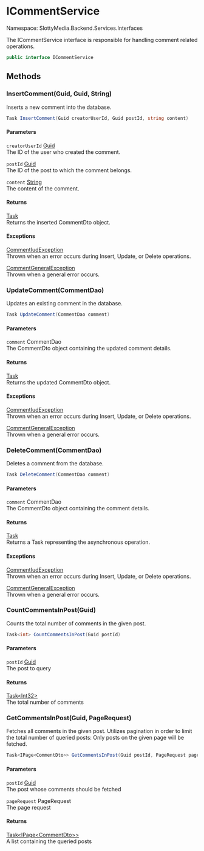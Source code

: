 # ICommentService

Namespace: SlottyMedia.Backend.Services.Interfaces

The ICommentService interface is responsible for handling comment related operations.

```csharp
public interface ICommentService
```

## Methods

### **InsertComment(Guid, Guid, String)**

Inserts a new comment into the database.

```csharp
Task InsertComment(Guid creatorUserId, Guid postId, string content)
```

#### Parameters

`creatorUserId` [Guid](https://docs.microsoft.com/en-us/dotnet/api/system.guid)<br>
The ID of the user who created the comment.

`postId` [Guid](https://docs.microsoft.com/en-us/dotnet/api/system.guid)<br>
The ID of the post to which the comment belongs.

`content` [String](https://docs.microsoft.com/en-us/dotnet/api/system.string)<br>
The content of the comment.

#### Returns

[Task](https://docs.microsoft.com/en-us/dotnet/api/system.threading.tasks.task)<br>
Returns the inserted CommentDto object.

#### Exceptions

[CommentIudException](./slottymedia.backend.exceptions.services.commentexceptions.commentiudexception.md)<br>
Thrown when an error occurs during Insert, Update, or Delete operations.

[CommentGeneralException](./slottymedia.backend.exceptions.services.commentexceptions.commentgeneralexception.md)<br>
Thrown when a general error occurs.

### **UpdateComment(CommentDao)**

Updates an existing comment in the database.

```csharp
Task UpdateComment(CommentDao comment)
```

#### Parameters

`comment` CommentDao<br>
The CommentDto object containing the updated comment details.

#### Returns

[Task](https://docs.microsoft.com/en-us/dotnet/api/system.threading.tasks.task)<br>
Returns the updated CommentDto object.

#### Exceptions

[CommentIudException](./slottymedia.backend.exceptions.services.commentexceptions.commentiudexception.md)<br>
Thrown when an error occurs during Insert, Update, or Delete operations.

[CommentGeneralException](./slottymedia.backend.exceptions.services.commentexceptions.commentgeneralexception.md)<br>
Thrown when a general error occurs.

### **DeleteComment(CommentDao)**

Deletes a comment from the database.

```csharp
Task DeleteComment(CommentDao comment)
```

#### Parameters

`comment` CommentDao<br>
The CommentDto object containing the comment details.

#### Returns

[Task](https://docs.microsoft.com/en-us/dotnet/api/system.threading.tasks.task)<br>
Returns a Task representing the asynchronous operation.

#### Exceptions

[CommentIudException](./slottymedia.backend.exceptions.services.commentexceptions.commentiudexception.md)<br>
Thrown when an error occurs during Insert, Update, or Delete operations.

[CommentGeneralException](./slottymedia.backend.exceptions.services.commentexceptions.commentgeneralexception.md)<br>
Thrown when a general error occurs.

### **CountCommentsInPost(Guid)**

Counts the total number of comments in the given post.

```csharp
Task<int> CountCommentsInPost(Guid postId)
```

#### Parameters

`postId` [Guid](https://docs.microsoft.com/en-us/dotnet/api/system.guid)<br>
The post to query

#### Returns

[Task&lt;Int32&gt;](https://docs.microsoft.com/en-us/dotnet/api/system.threading.tasks.task-1)<br>
The total number of comments

### **GetCommentsInPost(Guid, PageRequest)**

Fetches all comments in the given post. Utilizes pagination in order to limit
 the total number of queried posts: Only posts on the given page will be fetched.

```csharp
Task<IPage<CommentDto>> GetCommentsInPost(Guid postId, PageRequest pageRequest)
```

#### Parameters

`postId` [Guid](https://docs.microsoft.com/en-us/dotnet/api/system.guid)<br>
The post whose comments should be fetched

`pageRequest` PageRequest<br>
The page request

#### Returns

[Task&lt;IPage&lt;CommentDto&gt;&gt;](https://docs.microsoft.com/en-us/dotnet/api/system.threading.tasks.task-1)<br>
A list containing the queried posts
